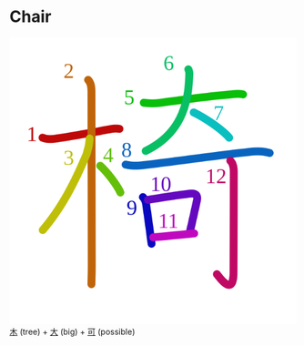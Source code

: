 # Chair
![6905](Kanji/kanji-colorize/6905.svg)
[木](Kanji/kanji-dict/木.md) (tree) + [大](Kanji/kanji-dict/大.md) (big) + [可](Kanji/kanji-dict/可.md) (possible)
